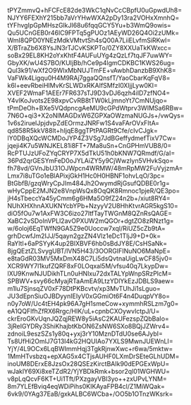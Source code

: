 tPYZmmvQ+hFCFcE82de3WkC1qNvCcCBpfU0uGpwdUh8=
NJYY6FEXhY215bb7aVrYHwWXA2pDy13ra2VOHxXmnhQ=
tYFhvgIpGpMHszGlkJI68u6fqqGCY5Yu+b3WmQ9owis=
Qu5UCnGEB0r46lC9FPTq5gPUOz1AEyWD26Q4Oi2zUMk=
WmI8QPD0YNEzMdkVMtvtSh4sQ00A7LiiELvfmSiRKwI=
X/BTraZb6X8YsJN3rTJCvKSKPTo/0ZY8XXUaTkKWxcc=
soBx29EL8KH2oYxKhtF4AUFuUYg4zQzLf7tqJF7uwWY=
GbyXK/wU4S7BO/KUIjBb/hCe9p4lgmCDKBC1KWS26ug=
Qul3k91/wXf2O9WlxMbNUJTmFE+vAwbhDanzbB9XhK8=
VaFWk4Ligqu0H4M9RAj7ggaQQnsfT/YaoCbarKqFqV8=
k6l+eevRbeiHIMvKrSLWDxRKAIfSMfzI0XIjjLyw0KI=
XVEF2WmaF1AEEr7FR637sTJ9D3vDJ6qzh4iID7zfNO4=
Y4vlKoJvots2E98xpvCvRB8tTW0kLjmnoYt7CmNUjqo=
tPmDeOh+BXe5VQdpncgAeMU9cGPdWtprv3WIMSa6RBw=
7N6O+qi3+X2oNlMAGDxW6ZGPXaOWzmaNUGJs+/vwQys=
1v6s2iruelJpjdvpZdEOrmzJNRFw1S4vaFArOVxFItA=
qd858R5kkV88lt+hIjqE8ggTPtPAGRt9Cfe/cIvCJgk=
lY0DBqXQcWCMDoJYP4Z3VSg7JdBGeffydmefTixV7Cw=
jqeji4K7u5WNJKEL81i8FT+7Ma8uSn+CnGPHmVUB8/0=
RcPTUJzUFoZYqCRYP7X5dTkU51h0bKNW7QRmdf/G/aI=
36Pd2qrGESYmFeD0oJYLAiZY5y9CjWwzIyn5VHvkSqo=
fh78vd/GVnJbU31OJWpcn4WRMW/48mRpMW2FuVyjzmA=
Lmx7i8uTGo1eBlAPixjGkH1Hc0H0HBNF1ohvLqO/3pc=
BtGbfB/gzqWryCpJIm484Jh2OwymdRjGsufQDBE0r1g=
wHyCppE2MJN2e8VnpWsQx8OqQK8Rmnoc1pjeR/QE3po=
jH4sTbeccYa45yCmm6g6HMa5O9fZ24n2b+/xiut8RY4=
NUhXHXhnAXUKNYcbYPb+NzyyV2U8HhKtvrAGR5kgS10=
diO5fOu7w1AxFW3C6izo27ltfTayTWGnM8QZnRsQAGE=
XaBC2vSDoInVPLl2avOPXUW2mQGOr+dgtZO8zRNzt1g=
w/6oloj6EqTWfN9GA5Z9e0Uoccw7xql/RiUZ5cZb9tA=
grhDcwfJm2IJJ/5qayn2gzZN4Vlz1eDc1TIjJ9+D+0k=
RaYltl+6aPSYyK4up2BlXBVF6hb0sBdJY8E/CsHSaNk=
8jgQEztZLSvygUBT/lVN5H43/3OORGIFINuNO6MaNpE=
e8taGdR03MV5MxDmX48C7Li5dsQvtnaUigLwCF85jv0=
XCR9WY7l1kufZQRF8xF0LOqxal5M/vfsu40q7LkypDw=
lXU9KnwNJUDikhTLn0uHNlxu72dxTALYpWnpSRzPlcM=
SPBWV+svy66cMyajRTaAmEA9LtzYDlYkEzJDBLS9aew=
m1lu7SjnsqZV0xF78DtPKBcvtv/xp3MvTUhJi1sLguo=
JU3dEpnSiuOJBDyynIEIyV0xGGmiOt6F4n4DuqpVY8o=
n0y7oW/Uc4tEH4pk96A7gH1smeCow+xymmhRSLzm7g0=
eA1QQFlfhZfRX6Rrgc/HIK/uL+cpnbCXOywvlctpJ/U=
ckrEroGKvUqnJQZqjREW8y5iAsC2KAUFezspZQbBaIo=
3jReIGYDRy3ShiKhajbtKbON6ZsNW6SXo8BQjJZWrv4=
zdnoiL9eszSZs1y80q+yxj3rY10MznDTdU0se6AJybI=
Ts8UfHi2OmlJ7G13I4kG2HQUIAo7YXLS9MwnJUEWnLI=
YjY/4L9OCx6LqBWImmHqj3TgkRjnwXwc+r6wa/5mktw=
1MmHTvsbzq+epXAG5x4CTjsAUHF0LXmDrSEteGLhUDM=
inoUM8DErxE8JzsOx28QSEzKirctBAIk90dEPGExWpU=
wJaklY69Xi8xeTZdR2/YjYBDkRmk+bsor2ql01WGHWU=
v8pLqQcvF6KT+Ui1Tft/PXzgayVBl3yo++zxUPvLYNM=
8m7YLEfBviq4eqWDiPihs0KIKAyaFPB4cl/Z1MiWQak=
6vk9/0YAg37EaB/gxkALBC6WCba+/OO5b1OTnzWKsrk=
